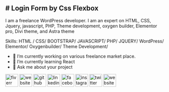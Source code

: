 
<h2># Login Form by Css Flexbox</h2>

I am a freelance WordPress developer. I am an expert on HTML, CSS, Jquery, javascript, PHP, Theme development, oxygen builder, Elementor pro, Divi theme, and Astra theme

Skills: HTML / CSS/ BOOTSTRAP/ JAVASCRIPT/ PHP/ JQUERY/ WordPress/ Elementor/ Oxygenbuilder/ Theme Development/ 

- 🔭 I’m currently working on various freelance market place. 
- 🌱 I’m currently learning React 
- 💬 Ask me about your project 



[<img src='https://cdn.jsdelivr.net/npm/simple-icons@3.0.1/icons/fiverr.svg' alt='fiverr' height='40'>](https://www.fiverr.com/share/AdrgBQ)   [<img src='https://cdn.jsdelivr.net/npm/simple-icons@3.0.1/icons/upwork.svg' alt='website' height='40'>](https://www.upwork.com/freelancers/~01f87cdb434fbcfa2e?viewMode=1)    [<img src='https://cdn.jsdelivr.net/npm/simple-icons@3.0.1/icons/github.svg' alt='github' height='40'>](https://github.com/shahnewazweb)  [<img src='https://cdn.jsdelivr.net/npm/simple-icons@3.0.1/icons/linkedin.svg' alt='linkedin' height='40'>](https://www.linkedin.com/in/shahnewazweb/)  [<img src='https://cdn.jsdelivr.net/npm/simple-icons@3.0.1/icons/facebook.svg' alt='facebook' height='40'>](https://www.facebook.com/shahnewazweb/)  [<img src='https://cdn.jsdelivr.net/npm/simple-icons@3.0.1/icons/instagram.svg' alt='instagram' height='40'>](https://www.instagram.com/shahnewazweb/)  [<img src='https://cdn.jsdelivr.net/npm/simple-icons@3.0.1/icons/twitter.svg' alt='twitter' height='40'>](https://twitter.com/shahnewazweb)  [<img src='https://cdn.jsdelivr.net/npm/simple-icons@3.0.1/icons/icloud.svg' alt='website' height='40'>](https://shahnewazweb.com/) 








